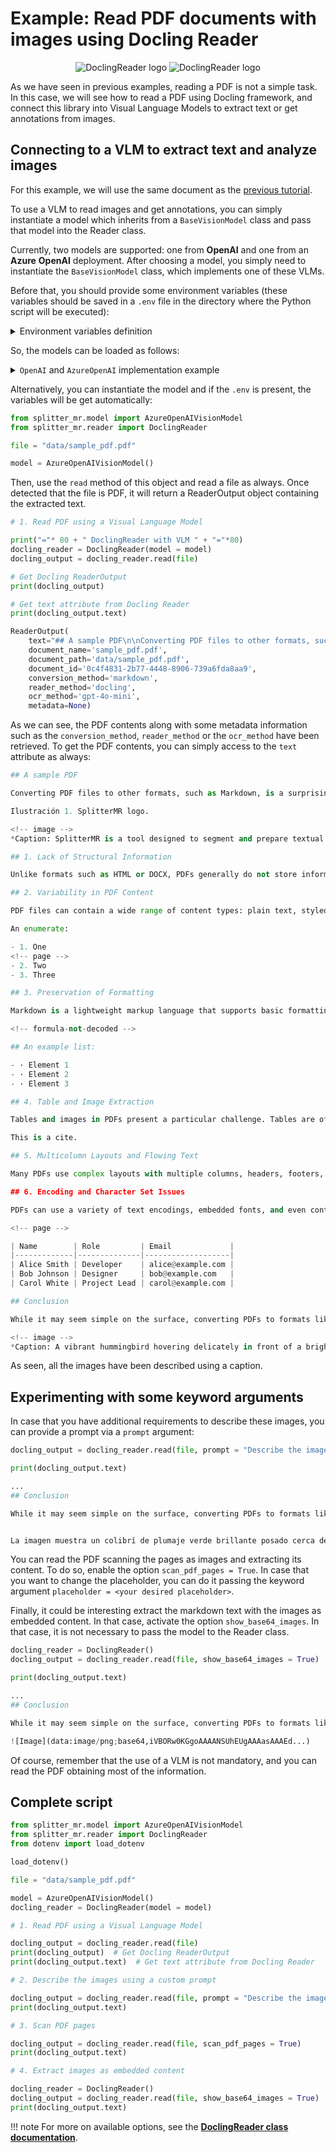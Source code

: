 # **Example:** Read PDF documents with images using Docling Reader

<p style="text-align:center;">
<img src="https://raw.githubusercontent.com/andreshere00/Splitter_MR/refs/heads/main/docs/assets/docling_reader_button.svg#only-light" alt="DoclingReader logo">
<img src="https://raw.githubusercontent.com/andreshere00/Splitter_MR/refs/heads/main/docs/assets/docling_reader_button_white.svg#only-dark" alt="DoclingReader logo">
</p>

As we have seen in previous examples, reading a PDF is not a simple task. In this case, we will see how to read a PDF using Docling framework, and connect this library into Visual Language Models to extract text or get annotations from images.

## Connecting to a VLM to extract text and analyze images

For this example, we will use the same document as the [previous tutorial](https://github.com/andreshere00/Splitter_MR/blob/main/data/sample_pdf.pdf).

To use a VLM to read images and get annotations, you can simply instantiate a model which inherits from a `BaseVisionModel` class and pass that model into the Reader class. 

Currently, two models are supported: one from **OpenAI** and one from an **Azure** **OpenAI** deployment. After choosing a model, you simply need to instantiate the `BaseVisionModel` class, which implements one of these VLMs.

Before that, you should provide some environment variables (these variables should be saved in a `.env` file in the directory where the Python script will be executed):

<details> <summary>Environment variables definition</summary>
    
    <h3>For <code>OpenAI</code>:</h3>

    ```txt
    OPENAI_API_KEY=<your-api-key>
    ```

    <h3>For <code>AzureOpenAI</code>:</h3>

    ```txt
    AZURE_OPENAI_API_KEY=<your-api-key>
    AZURE_OPENAI_ENDPOINT=<your-endpoint>
    AZURE_OPENAI_API_VERSION=<your-api-version>
    AZURE_OPENAI_DEPLOYMENT=<your-model-name>
    ```
</details>

So, the models can be loaded as follows:

<details> <summary><code>OpenAI</code> and <code>AzureOpenAI</code> implementation example</summary>

    <h3>For <code>OpenAI</code></h3>

    ```python
    import os
    from splitter_mr.model import OpenAIVisionModel

    api_key = os.getenv("OPENAI_API_KEY")

    model = OpenAIVisionModel(api_key=api_key)
    ```

    <h3>For <code>AzureOpenAI</code></h3>

    ```python
    import os
    from splitter_mr.model import AzureOpenAIVisionModel

    azure_endpoint = os.getenv("AZURE_OPENAI_ENDPOINT")
    azure_api_key = os.getenv("AZURE_OPENAI_API_KEY")
    api_version = os.getenv("AZURE_OPENAI_API_VERSION")
    azure_deployment = os.getenv("AZURE_OPENAI_DEPLOYMENT")

    model = AzureOpenAIVisionModel(
        api_key=azure_api_key,
        azure_endpoint=azure_endpoint,
        api_version=api_version,
        azure_deployment=azure_deployment
    )
    ```
</details>

Alternatively, you can instantiate the model and if the `.env` is present, the variables will be get automatically:

```python
from splitter_mr.model import AzureOpenAIVisionModel
from splitter_mr.reader import DoclingReader

file = "data/sample_pdf.pdf"

model = AzureOpenAIVisionModel()
```

Then, use the `read` method of this object and read a file as always. Once detected that the file is PDF, it will return a ReaderOutput object containing the extracted text.

```python
# 1. Read PDF using a Visual Language Model

print("="* 80 + " DoclingReader with VLM " + "="*80)
docling_reader = DoclingReader(model = model)
docling_output = docling_reader.read(file)

# Get Docling ReaderOutput
print(docling_output)

# Get text attribute from Docling Reader
print(docling_output.text)
```
```python
ReaderOutput(
    text="## A sample PDF\n\nConverting PDF files to other formats, such as Markdown, is a surprisingly complex task due to the nature of the PDF format itself . ...", 
    document_name='sample_pdf.pdf', 
    document_path='data/sample_pdf.pdf',
    document_id='0c4f4831-2b77-4448-8906-739a6fda8aa9',
    conversion_method='markdown',
    reader_method='docling',
    ocr_method='gpt-4o-mini',
    metadata=None)
```

As we can see, the PDF contents along with some metadata information such as the `conversion_method`, `reader_method` or the `ocr_method` have been retrieved. To get the PDF contents, you can simply access to the `text` attribute as always:

```python
## A sample PDF

Converting PDF files to other formats, such as Markdown, is a surprisingly complex task due to the nature of the PDF format itself . PDF (Portable Document Format) was designed primarily for preserving the visual layout of documents, making them look the same across different devices and platforms. However, this design goal introduces several challenges when trying to extract and convert the underlying content into a more flexible, structured format like Markdown.

Ilustración 1. SplitterMR logo.

<!-- image -->
*Caption: SplitterMR is a tool designed to segment and prepare textual documents for efficient processing in production-level large language model applications.*

## 1. Lack of Structural Information

Unlike formats such as HTML or DOCX, PDFs generally do not store information about the logical structure of the document -such as headings, paragraphs, lists, or tables. Instead, PDFs are often a collection of text blocks, images, and graphical elements placed at specific coordinates on a page. This makes it difficult to accurately infer the intended structure, such as determining what text is a heading versus a regular paragraph.

## 2. Variability in PDF Content

PDF files can contain a wide range of content types: plain text, styled text, images, tables, embedded fonts, and even vector graphics. Some PDFs are generated programmatically and have relatively clean underlying text, while others may be created from scans, resulting in image-based (nonselectable) content that requires OCR (Optical Character Recognition) for extraction. The variability in how PDFs are produced leads to inconsistent results when converting to Markdown.

An enumerate:

- 1. One
<!-- page -->
- 2. Two
- 3. Three

## 3. Preservation of Formatting

Markdown is a lightweight markup language that supports basic formatting -such as headings, bold, italics, links, images, and lists. However, it does not support all the visual and layout options available in PDF, such as columns, custom fonts, footnotes, floating images, and complex tables. Deciding how (or whether) to preserve these elements can be difficult, and often requires tradeoffs between fidelity and simplicity.

<!-- formula-not-decoded -->

## An example list:

- · Element 1
- · Element 2
- · Element 3

## 4. Table and Image Extraction

Tables and images in PDFs present a particular challenge. Tables are often visually represented using lines and spacing, with no underlying indication that a group of text blocks is actually a table. Extracting these and converting them to Markdown tables (which have a much simpler syntax) is error-prone. Similarly, extracting images from a PDF and re-inserting them in a way that makes sense in Markdown requires careful handling.

This is a cite.

## 5. Multicolumn Layouts and Flowing Text

Many PDFs use complex layouts with multiple columns, headers, footers, or sidebars. Converting these layouts to a single-flowing Markdown document requires decisions about reading order and content hierarchy. It's easy to end up with text in the wrong order or to lose important contextual information.

## 6. Encoding and Character Set Issues

PDFs can use a variety of text encodings, embedded fonts, and even contain nonstandard Unicode characters. Extracting text reliably without corruption or data loss is not always straightforward, especially for documents with special symbols or non-Latin scripts.

<!-- page -->

| Name        | Role         | Email             |
|-------------|--------------|-------------------|
| Alice Smith | Developer    | alice@example.com |
| Bob Johnson | Designer     | bob@example.com   |
| Carol White | Project Lead | carol@example.com |

## Conclusion

While it may seem simple on the surface, converting PDFs to formats like Markdown involves a series of technical and interpretive challenges. Effective conversion tools must blend text extraction, document analysis, and sometimes machine learning techniques (such as OCR or structure recognition) to produce usable, readable, and faithful Markdown output. As a result, perfect conversion is rarely possible, and manual review and cleanup are often required.

<!-- image -->
*Caption: A vibrant hummingbird hovering delicately in front of a bright orange flower, showcasing the beauty of nature and the intricate interplay between pollinators and plants.*
```

As seen, all the images have been described using a caption. 

## Experimenting with some keyword arguments

In case that you have additional requirements to describe these images, you can provide a prompt via a `prompt` argument:

```python
docling_output = docling_reader.read(file, prompt = "Describe the image briefly in Spanish.")

print(docling_output.text)
```
```python
...
## Conclusion

While it may seem simple on the surface, converting PDFs to formats like Markdown involves a series of technical and interpretive challenges. Effective conversion tools must blend text extraction, document analysis, and sometimes machine learning techniques (such as OCR or structure recognition) to produce usable, readable, and faithful Markdown output. As a result, perfect conversion is rarely possible, and manual review and cleanup are often required.


La imagen muestra un colibrí de plumaje verde brillante posado cerca de una flor naranja. El colibrí se encuentra en vuelo, con sus alas extendidas, mientras recoge néctar de la flor. El fondo es difuso, lo que resalta la belleza del ave y la flor.
```

You can read the PDF scanning the pages as images and extracting its content. To do so, enable the option `scan_pdf_pages = True`. In case that you want to change the placeholder, you can do it passing the keyword argument `placeholder = <your desired placeholder>`.

Finally, it could be interesting extract the markdown text with the images as embedded content. In that case, activate the option `show_base64_images`. In that case, it is not necessary to pass the model to the Reader class.

```python
docling_reader = DoclingReader()
docling_output = docling_reader.read(file, show_base64_images = True)

print(docling_output.text)
```
```python
...
## Conclusion

While it may seem simple on the surface, converting PDFs to formats like Markdown involves a series of technical and interpretive challenges. Effective conversion tools must blend text extraction, document analysis, and sometimes machine learning techniques (such as OCR or structure recognition) to produce usable, readable, and faithful Markdown output. As a result, perfect conversion is rarely possible, and manual review and cleanup are often required.

![Image](data:image/png;base64,iVBORw0KGgoAAAANSUhEUgAAAasAAAEd...)
```

Of course, remember that the use of a VLM is not mandatory, and you can read the PDF obtaining most of the information.

## Complete script

```python
from splitter_mr.model import AzureOpenAIVisionModel
from splitter_mr.reader import DoclingReader
from dotenv import load_dotenv

load_dotenv()

file = "data/sample_pdf.pdf"

model = AzureOpenAIVisionModel()
docling_reader = DoclingReader(model = model)

# 1. Read PDF using a Visual Language Model

docling_output = docling_reader.read(file)
print(docling_output)  # Get Docling ReaderOutput
print(docling_output.text)  # Get text attribute from Docling Reader

# 2. Describe the images using a custom prompt

docling_output = docling_reader.read(file, prompt = "Describe the image briefly in Spanish.")
print(docling_output.text)

# 3. Scan PDF pages 

docling_output = docling_reader.read(file, scan_pdf_pages = True)
print(docling_output.text)

# 4. Extract images as embedded content

docling_reader = DoclingReader()
docling_output = docling_reader.read(file, show_base64_images = True)
print(docling_output.text)
```

!!! note
    For more on available options, see the [**DoclingReader class documentation**](../../api_reference/reader.md#doclingreader).